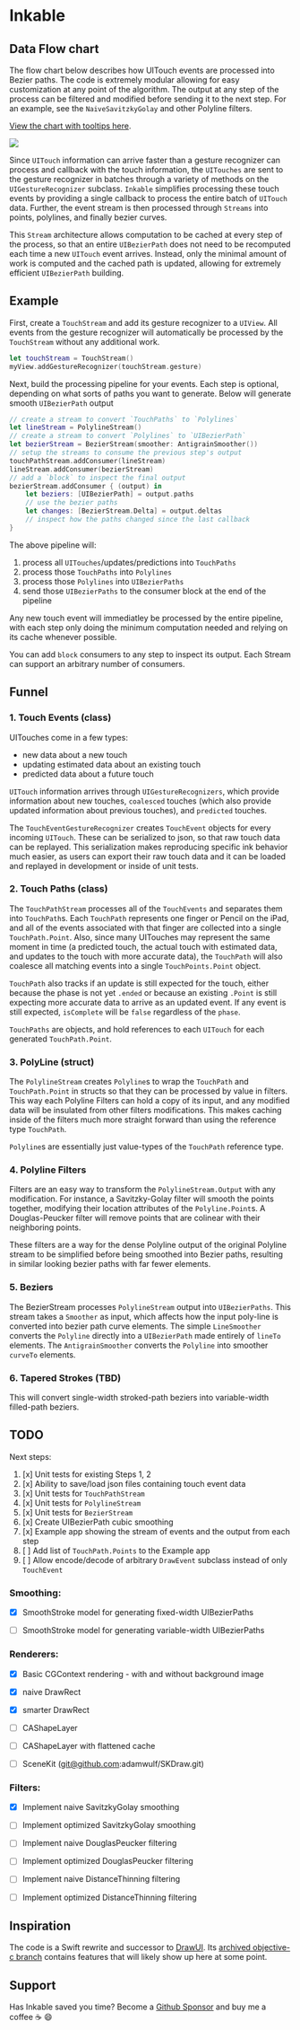 # Inkable
 
## Data Flow chart
 
The flow chart below describes how UITouch events are processed into Bezier paths. The code is extremely modular
allowing for easy customization at any point of the algorithm. The output at any step of the process can be
filtered and modified before sending it to the next step. For an example, see the `NaiveSavitzkyGolay` and other
Polyline filters. 
 
 <a href='https://adamwulf.github.io/Inkable/'>View the chart with tooltips here</a>.
 
 <a href='https://adamwulf.github.io/Inkable/'><img src='Docs/graph.png'/></a>
 
Since `UITouch` information can arrive faster than a gesture recognizer can process and callback
with the touch information, the `UITouches` are sent to the gesture recognizer in batches through
a variety of methods on the `UIGestureRecognizer` subclass. `Inkable` simplifies processing these
touch events by providing a single callback to process the entire batch of `UITouch` data.
Further, the event stream is then processed through `Streams` into points, polylines, and finally
bezier curves.

This `Stream` architecture allows computation to be cached at every step of the process, so that an
entire `UIBezierPath` does not need to be recomputed each time a new `UITouch` event arrives. Instead,
only the minimal amount of work is computed and the cached path is updated, allowing for extremely
efficient `UIBezierPath` building.

## Example

First, create a `TouchStream` and add its gesture recognizer to a `UIView`. All events from the gesture
recognizer will automatically be processed by the `TouchStream` without any additional work.

```swift
let touchStream = TouchStream()
myView.addGestureRecognizer(touchStream.gesture)
```

Next, build the processing pipeline for your events. Each step is optional, depending on what sorts
of paths you want to generate. Below will generate smooth `UIBezierPath` output

```swift
// create a stream to convert `TouchPaths` to `Polylines`
let lineStream = PolylineStream()
// create a stream to convert `Polylines` to `UIBezierPath`
let bezierStream = BezierStream(smoother: AntigrainSmoother())
// setup the streams to consume the previous step's output
touchPathStream.addConsumer(lineStream)
lineStream.addConsumer(bezierStream)
// add a `block` to inspect the final output
bezierStream.addConsumer { (output) in
    let beziers: [UIBezierPath] = output.paths
    // use the bezier paths
    let changes: [BezierStream.Delta] = output.deltas
    // inspect how the paths changed since the last callback
}
```

The above pipeline will:

1. process all `UITouches`/updates/predictions into `TouchPaths`
2. process those `TouchPaths` into `Polylines`
3. process those `Polylines` into `UIBezierPaths`
4. send those `UIBezierPaths` to the consumer block at the end of the pipeline

Any new touch event will immediatley be processed by the entire pipeline, with each step
only doing the minimum computation needed and relying on its cache whenever possible.

You can add `block` consumers to any step to inspect its output. Each Stream can support
an arbitrary number of consumers.

## Funnel

### 1. Touch Events (class)

UITouches come in a few types:
 - new data about a new touch
 - updating estimated data about an existing touch
 - predicted data about a future touch

`UITouch` information arrives through `UIGestureRecognizers`, which provide information about
new touches, `coalesced` touches (which also provide updated information about previous touches),
and `predicted` touches.

The `TouchEventGestureRecognizer` creates `TouchEvent` objects for every incoming `UITouch`.
These can be serialized to json, so that raw touch data can be replayed. This serialization
makes reproducing specific ink behavior much easier, as users can export their raw touch data
and it can be loaded and replayed in development or inside of unit tests.
 
### 2. Touch Paths (class)

The `TouchPathStream` processes all of the `TouchEvents` and separates them into `TouchPath`s.
Each `TouchPath` represents one finger or Pencil on the iPad, and all of the events associated
with that finger are collected into a single `TouchPath.Point`. Also, since many UITouches
may represent the same moment in time (a predicted touch, the actual touch with estimated data,
and updates to the touch with more accurate data), the `TouchPath` will also coalesce all
matching events into a single `TouchPoints.Point` object.

`TouchPath` also tracks if an update is still expected for the touch, either because the phase
is not yet `.ended` or because an existing `.Point` is still expecting more accurate data to
arrive as an updated event. If any event is still expected, `isComplete` will be `false`
regardless of the `phase`.

`TouchPaths` are objects, and hold references to each `UITouch` for each generated `TouchPath.Point`.


### 3. PolyLine (struct)

The `PolylineStream` creates `Polyline`s to wrap the `TouchPath` and `TouchPath.Point` in structs
so that they can be processed by value in filters. This way each Polyline Filters can hold a copy
of its input, and any modified data will be insulated from other filters modifications. This makes
caching inside of the filters much more straight forward than using the reference type `TouchPath`.

`Polyline`s are essentially just value-types of the `TouchPath` reference type.


### 4. Polyline Filters

Filters are an easy way to transform the `PolylineStream.Output` with any modification. For instance,
a Savitzky-Golay filter will smooth the points together, modifying their location attributes of the
`Polyline.Point`s. A Douglas-Peucker filter will remove points that are colinear with their
neighboring points.

These filters are a way for the dense Polyline output of the original Polyline stream to be simplified
before being smoothed into Bezier paths, resulting in similar looking bezier paths with far fewer
elements.


### 5. Beziers

The BezierStream processes `PolylineStream` output into `UIBezierPaths`. This stream takes a `Smoother`
as input, which affects how the input poly-line is converted into bezier path curve elements. The
simple `LineSmoother` converts the `Polyline` directly into a `UIBezierPath` made entirely of `lineTo`
elements. The `AntigrainSmoother` converts the `Polyline` into smoother `curveTo` elements.


### 6. Tapered Strokes (TBD)

This will convert single-width stroked-path beziers into variable-width filled-path beziers.


## TODO

Next steps:

1. [x] Unit tests for existing Steps 1, 2
2. [x] Ability to save/load json files containing touch event data
3. [x] Unit tests for `TouchPathStream`
4. [x] Unit tests for `PolylineStream`
4. [x] Unit tests for `BezierStream`
5. [x] Create UIBezierPath cubic smoothing
7. [x] Example app showing the stream of events and the output from each step
8. [ ] Add list of `TouchPath.Points` to the Example app
9. [ ] Allow encode/decode of arbitrary `DrawEvent` subclass instead of only `TouchEvent`

### Smoothing:

- [x] SmoothStroke model for generating fixed-width UIBezierPaths
- [ ] SmoothStroke model for generating variable-width UIBezierPaths


### Renderers:

- [x] Basic CGContext rendering
       - with and without background image
- [x] naive DrawRect
- [x] smarter DrawRect
- [ ] CAShapeLayer
- [ ] CAShapeLayer with flattened cache 
- [ ] SceneKit (git@github.com:adamwulf/SKDraw.git)


### Filters:

- [x] Implement naive SavitzkyGolay smoothing
- [ ] Implement optimized SavitzkyGolay smoothing
- [ ] Implement naive DouglasPeucker filtering
- [ ] Implement optimized DouglasPeucker filtering
- [ ] Implement naive DistanceThinning filtering
- [ ] Implement optimized DistanceThinning filtering


## Inspiration

The code is a Swift rewrite and successor to [DrawUI](https://github.com/adamwulf/DrawUI). Its
[archived objective-c branch](https://github.com/adamwulf/DrawUI/tree/archived/objective-c) contains
features that will likely show up here at some point.
 
## Support
 
Has Inkable saved you time? Become a [Github Sponsor](https://github.com/sponsors/adamwulf) and buy me a coffee ☕️ 😄

